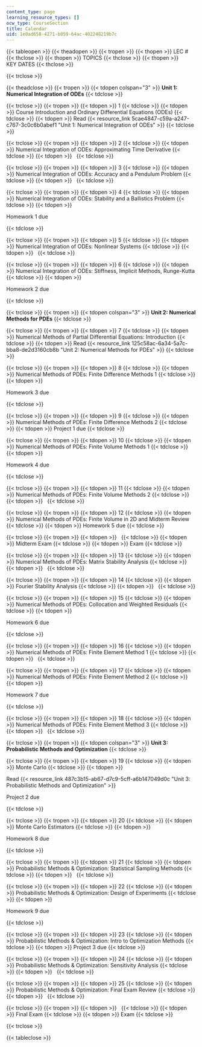```yaml
---
content_type: page
learning_resource_types: []
ocw_type: CourseSection
title: Calendar
uid: 1e0ad658-4271-b059-64ac-402248219b7c
---
```


{{< tableopen >}}
{{< theadopen >}}
{{< tropen >}}
{{< thopen >}}
LEC #
{{< thclose >}}
{{< thopen >}}
TOPICS
{{< thclose >}}
{{< thopen >}}
KEY DATES
{{< thclose >}}

{{< trclose >}}

{{< theadclose >}}
{{< tropen >}}
{{< tdopen colspan="3" >}}
**Unit 1: Numerical Integration of ODEs**
{{< tdclose >}}

{{< trclose >}}
{{< tropen >}}
{{< tdopen >}}
1
{{< tdclose >}}
{{< tdopen >}}
Course Introduction and Ordinary Differential Equations (ODEs)
{{< tdclose >}}
{{< tdopen >}}
Read {{< resource_link 5cae4847-c59a-a247-c767-3c0c6b0abef1 "Unit 1: Numerical Integration of ODEs" >}}
{{< tdclose >}}

{{< trclose >}}
{{< tropen >}}
{{< tdopen >}}
2
{{< tdclose >}}
{{< tdopen >}}
Numerical Integration of ODEs: Approximating Time Derivative
{{< tdclose >}}
{{< tdopen >}}
 
{{< tdclose >}}

{{< trclose >}}
{{< tropen >}}
{{< tdopen >}}
3
{{< tdclose >}}
{{< tdopen >}}
Numerical Integration of ODEs: Accuracy and a Pendulum Problem
{{< tdclose >}}
{{< tdopen >}}
 
{{< tdclose >}}

{{< trclose >}}
{{< tropen >}}
{{< tdopen >}}
4
{{< tdclose >}}
{{< tdopen >}}
Numerical Integration of ODEs: Stability and a Ballistics Problem
{{< tdclose >}}
{{< tdopen >}}


Homework 1 due


{{< tdclose >}}

{{< trclose >}}
{{< tropen >}}
{{< tdopen >}}
5
{{< tdclose >}}
{{< tdopen >}}
Numerical Integration of ODEs: Nonlinear Systems
{{< tdclose >}}
{{< tdopen >}}
 
{{< tdclose >}}

{{< trclose >}}
{{< tropen >}}
{{< tdopen >}}
6
{{< tdclose >}}
{{< tdopen >}}
Numerical Integration of ODEs: Stiffness, Implicit Methods, Runge-Kutta
{{< tdclose >}}
{{< tdopen >}}


Homework 2 due


{{< tdclose >}}

{{< trclose >}}
{{< tropen >}}
{{< tdopen colspan="3" >}}
**Unit 2: Numerical Methods for PDEs**
{{< tdclose >}}

{{< trclose >}}
{{< tropen >}}
{{< tdopen >}}
7
{{< tdclose >}}
{{< tdopen >}}
Numerical Methods of Partial Differential Equations: Introduction
{{< tdclose >}}
{{< tdopen >}}
Read {{< resource_link 125c58ac-6a34-5a7c-bba8-de2d3160cb8b "Unit 2: Numerical Methods for PDEs" >}}
{{< tdclose >}}

{{< trclose >}}
{{< tropen >}}
{{< tdopen >}}
8
{{< tdclose >}}
{{< tdopen >}}
Numerical Methods of PDEs: Finite Difference Methods 1
{{< tdclose >}}
{{< tdopen >}}


Homework 3 due


{{< tdclose >}}

{{< trclose >}}
{{< tropen >}}
{{< tdopen >}}
9
{{< tdclose >}}
{{< tdopen >}}
Numerical Methods of PDEs: Finite Difference Methods 2
{{< tdclose >}}
{{< tdopen >}}
Project 1 due
{{< tdclose >}}

{{< trclose >}}
{{< tropen >}}
{{< tdopen >}}
10
{{< tdclose >}}
{{< tdopen >}}
Numerical Methods of PDEs: Finite Volume Methods 1
{{< tdclose >}}
{{< tdopen >}}


Homework 4 due


{{< tdclose >}}

{{< trclose >}}
{{< tropen >}}
{{< tdopen >}}
11
{{< tdclose >}}
{{< tdopen >}}
Numerical Methods of PDEs: Finite Volume Methods 2
{{< tdclose >}}
{{< tdopen >}}
 
{{< tdclose >}}

{{< trclose >}}
{{< tropen >}}
{{< tdopen >}}
12
{{< tdclose >}}
{{< tdopen >}}
Numerical Methods of PDEs: Finite Volume in 2D and Midterm Review
{{< tdclose >}}
{{< tdopen >}}
Homework 5 due
{{< tdclose >}}

{{< trclose >}}
{{< tropen >}}
{{< tdopen >}}
 
{{< tdclose >}}
{{< tdopen >}}
Midterm Exam
{{< tdclose >}}
{{< tdopen >}}
Exam
{{< tdclose >}}

{{< trclose >}}
{{< tropen >}}
{{< tdopen >}}
13
{{< tdclose >}}
{{< tdopen >}}
Numerical Methods of PDEs: Matrix Stability Analysis
{{< tdclose >}}
{{< tdopen >}}
 
{{< tdclose >}}

{{< trclose >}}
{{< tropen >}}
{{< tdopen >}}
14
{{< tdclose >}}
{{< tdopen >}}
Fourier Stability Analysis
{{< tdclose >}}
{{< tdopen >}}
 
{{< tdclose >}}

{{< trclose >}}
{{< tropen >}}
{{< tdopen >}}
15
{{< tdclose >}}
{{< tdopen >}}
Numerical Methods of PDEs: Collocation and Weighted Residuals
{{< tdclose >}}
{{< tdopen >}}


Homework 6 due


{{< tdclose >}}

{{< trclose >}}
{{< tropen >}}
{{< tdopen >}}
16
{{< tdclose >}}
{{< tdopen >}}
Numerical Methods of PDEs: Finite Element Method 1
{{< tdclose >}}
{{< tdopen >}}
 
{{< tdclose >}}

{{< trclose >}}
{{< tropen >}}
{{< tdopen >}}
17
{{< tdclose >}}
{{< tdopen >}}
Numerical Methods of PDEs: Finite Element Method 2
{{< tdclose >}}
{{< tdopen >}}


Homework 7 due


{{< tdclose >}}

{{< trclose >}}
{{< tropen >}}
{{< tdopen >}}
18
{{< tdclose >}}
{{< tdopen >}}
Numerical Methods of PDEs: Finite Element Method 3
{{< tdclose >}}
{{< tdopen >}}
 
{{< tdclose >}}

{{< trclose >}}
{{< tropen >}}
{{< tdopen colspan="3" >}}
**Unit 3: Probabilistic Methods and Optimization**
{{< tdclose >}}

{{< trclose >}}
{{< tropen >}}
{{< tdopen >}}
19
{{< tdclose >}}
{{< tdopen >}}
Monte Carlo
{{< tdclose >}}
{{< tdopen >}}


Read {{< resource_link 487c3b15-ab67-d7c9-5cff-a6b147049d0c "Unit 3: Probabilistic Methods and Optimization" >}}

Project 2 due


{{< tdclose >}}

{{< trclose >}}
{{< tropen >}}
{{< tdopen >}}
20
{{< tdclose >}}
{{< tdopen >}}
Monte Carlo Estimators
{{< tdclose >}}
{{< tdopen >}}


Homework 8 due


{{< tdclose >}}

{{< trclose >}}
{{< tropen >}}
{{< tdopen >}}
21
{{< tdclose >}}
{{< tdopen >}}
Probabilistic Methods & Optimization: Statistical Sampling Methods
{{< tdclose >}}
{{< tdopen >}}
 
{{< tdclose >}}

{{< trclose >}}
{{< tropen >}}
{{< tdopen >}}
22
{{< tdclose >}}
{{< tdopen >}}
Probabilistic Methods & Optimization: Design of Experiments
{{< tdclose >}}
{{< tdopen >}}


Homework 9 due


{{< tdclose >}}

{{< trclose >}}
{{< tropen >}}
{{< tdopen >}}
23
{{< tdclose >}}
{{< tdopen >}}
Probabilistic Methods & Optimization: Intro to Optimization Methods
{{< tdclose >}}
{{< tdopen >}}
Project 3 due
{{< tdclose >}}

{{< trclose >}}
{{< tropen >}}
{{< tdopen >}}
24
{{< tdclose >}}
{{< tdopen >}}
Probabilistic Methods & Optimization: Sensitivity Analysis
{{< tdclose >}}
{{< tdopen >}}
 
{{< tdclose >}}

{{< trclose >}}
{{< tropen >}}
{{< tdopen >}}
25
{{< tdclose >}}
{{< tdopen >}}
Probabilistic Methods & Optimization: Final Exam Review
{{< tdclose >}}
{{< tdopen >}}
 
{{< tdclose >}}

{{< trclose >}}
{{< tropen >}}
{{< tdopen >}}
 
{{< tdclose >}}
{{< tdopen >}}
Final Exam
{{< tdclose >}}
{{< tdopen >}}
Exam
{{< tdclose >}}

{{< trclose >}}

{{< tableclose >}}